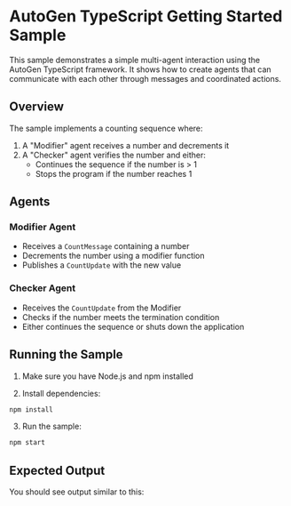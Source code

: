 # AutoGen TypeScript Getting Started Sample

This sample demonstrates a simple multi-agent interaction using the AutoGen TypeScript framework. It shows how to create agents that can communicate with each other through messages and coordinated actions.

## Overview

The sample implements a counting sequence where:
1. A "Modifier" agent receives a number and decrements it
2. A "Checker" agent verifies the number and either:
   - Continues the sequence if the number is > 1
   - Stops the program if the number reaches 1

## Agents

### Modifier Agent
- Receives a `CountMessage` containing a number
- Decrements the number using a modifier function
- Publishes a `CountUpdate` with the new value

### Checker Agent
- Receives the `CountUpdate` from the Modifier
- Checks if the number meets the termination condition
- Either continues the sequence or shuts down the application

## Running the Sample

1. Make sure you have Node.js and npm installed

2. Install dependencies:
```bash
npm install
```

3. Run the sample:
```bash
npm start
```

## Expected Output
You should see output similar to this:

